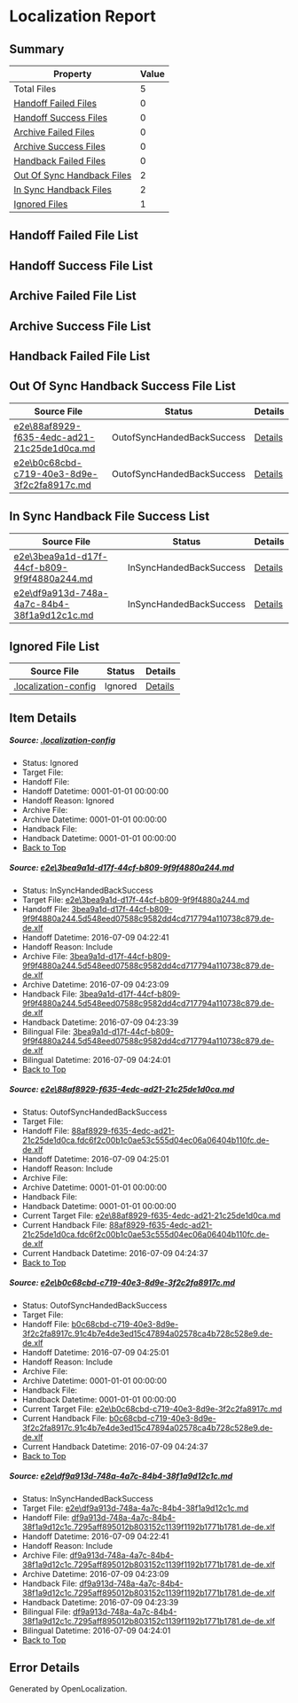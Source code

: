 # <a name='report-top'></a> Localization Report

## Summary
 Property | Value 
 -------- | ----- 
 Total Files | 5
[ Handoff Failed Files ](#handoff-failed-list)| 0
[ Handoff Success Files ](#handoff-success-list)| 0
[ Archive Failed Files ](#archive-failed-list)| 0
[ Archive Success Files ](#archive-success-list)| 0
[ Handback Failed Files ](#handback-failed-list)| 0
[ Out Of Sync Handback Files ](#outofsync-handback-success-list)| 2
[ In Sync Handback Files ](#insync-handback-success-list)| 2
[ Ignored Files ](#ignored-list)| 1

## <a name='handoff-failed-list'></a> Handoff Failed File List

## <a name='handoff-success-list'></a> Handoff Success File List

## <a name='archive-failed-list'></a> Archive Failed File List

## <a name='archive-success-list'></a> Archive Success File List

## <a name='handback-failed-list'></a> Handback Failed File List

## <a name='outofsync-handback-success-list'></a> Out Of Sync Handback Success File List
 Source File | Status | Details 
 ----------- | ------ | ------- 
 [e2e\88af8929-f635-4edc-ad21-21c25de1d0ca.md](https://github.com/OpenLocalizationTestOrg/oltest/blob/0aa469226714464260b348631165fca94b58e854/e2e/88af8929-f635-4edc-ad21-21c25de1d0ca.md) | OutofSyncHandedBackSuccess | [Details](#e00364e44073c3a6c78d89711cb8fa43e79fb6542)
 [e2e\b0c68cbd-c719-40e3-8d9e-3f2c2fa8917c.md](https://github.com/OpenLocalizationTestOrg/oltest/blob/0aa469226714464260b348631165fca94b58e854/e2e/b0c68cbd-c719-40e3-8d9e-3f2c2fa8917c.md) | OutofSyncHandedBackSuccess | [Details](#4c339833171ddf0fc46c62ac169f0223a9b3efd83)

## <a name='insync-handback-success-list'></a> In Sync Handback File Success List
 Source File | Status | Details 
 ----------- | ------ | ------- 
 [e2e\3bea9a1d-d17f-44cf-b809-9f9f4880a244.md](https://github.com/OpenLocalizationTestOrg/oltest/blob/419c6933511ffcc927d068a70cdac126789c6e24/e2e/3bea9a1d-d17f-44cf-b809-9f9f4880a244.md) | InSyncHandedBackSuccess | [Details](#5adb6194fc238f169b72b2e02d67c5677c414bf81)
 [e2e\df9a913d-748a-4a7c-84b4-38f1a9d12c1c.md](https://github.com/OpenLocalizationTestOrg/oltest/blob/419c6933511ffcc927d068a70cdac126789c6e24/e2e/df9a913d-748a-4a7c-84b4-38f1a9d12c1c.md) | InSyncHandedBackSuccess | [Details](#618d5b62c5a4d580c4b0ff4022ac146cc4b02ac04)

## <a name='ignored-list'></a> Ignored File List
 Source File | Status | Details 
 ----------- | ------ | ------- 
 [.localization-config](https://github.com/OpenLocalizationTestOrg/oltest/blob/0aa469226714464260b348631165fca94b58e854/.localization-config) | Ignored | [Details](#3d4f252ac210baf56311d7e97dcc2db10974dbd20)

## Item Details
##### <a name='3d4f252ac210baf56311d7e97dcc2db10974dbd20'></a> Source: [.localization-config](https://github.com/OpenLocalizationTestOrg/oltest/blob/0aa469226714464260b348631165fca94b58e854/.localization-config)
* Status: Ignored
* Target File: 
* Handoff File: 
* Handoff Datetime: 0001-01-01 00:00:00
* Handoff Reason: Ignored
* Archive File: 
* Archive Datetime: 0001-01-01 00:00:00
* Handback File: 
* Handback Datetime: 0001-01-01 00:00:00
* [Back to Top](#report-top)

##### <a name='5adb6194fc238f169b72b2e02d67c5677c414bf81'></a> Source: [e2e\3bea9a1d-d17f-44cf-b809-9f9f4880a244.md](https://github.com/OpenLocalizationTestOrg/oltest/blob/419c6933511ffcc927d068a70cdac126789c6e24/e2e/3bea9a1d-d17f-44cf-b809-9f9f4880a244.md)
* Status: InSyncHandedBackSuccess
* Target File: [e2e\3bea9a1d-d17f-44cf-b809-9f9f4880a244.md](https://github.com/OpenLocalizationTestOrg/oltest-dede-fly/blob/81d60649d8d62af446b41f285ebfd9948a7f52b9/e2e/3bea9a1d-d17f-44cf-b809-9f9f4880a244.md)
* Handoff File: [3bea9a1d-d17f-44cf-b809-9f9f4880a244.5d548eed07588c9582dd4cd717794a110738c879.de-de.xlf](https://github.com/OpenLocalizationTestOrg/olhandoff-e2e/blob/f577d1792abaafc560e91b649ef3b6a64484ddbf/ol-handoff/OpenLocalizationTestOrg/oltest-dede-fly/ci/ht/3bea9a1d-d17f-44cf-b809-9f9f4880a244.5d548eed07588c9582dd4cd717794a110738c879.de-de.xlf)
* Handoff Datetime: 2016-07-09 04:22:41
* Handoff Reason: Include
* Archive File: [3bea9a1d-d17f-44cf-b809-9f9f4880a244.5d548eed07588c9582dd4cd717794a110738c879.de-de.xlf](https://github.com/OpenLocalizationTestOrg/olhandoff-e2e/blob/14c4c958b90fcb05f59dbe7b164f747a03a7f29d/ol-archive/OpenLocalizationTestOrg/oltest-dede-fly/ci/ht/3bea9a1d-d17f-44cf-b809-9f9f4880a244.5d548eed07588c9582dd4cd717794a110738c879.de-de.xlf)
* Archive Datetime: 2016-07-09 04:23:09
* Handback File: [3bea9a1d-d17f-44cf-b809-9f9f4880a244.5d548eed07588c9582dd4cd717794a110738c879.de-de.xlf](https://github.com/OpenLocalizationTestOrg/olhandback-e2e/blob/ded06e050f5a78e9688c3de8c4f4ae972c2caa32/ol-handback/OpenLocalizationTestOrg/oltest-dede-fly/ci/ht/3bea9a1d-d17f-44cf-b809-9f9f4880a244.5d548eed07588c9582dd4cd717794a110738c879.de-de.xlf)
* Handback Datetime: 2016-07-09 04:23:39
* Bilingual File: [3bea9a1d-d17f-44cf-b809-9f9f4880a244.5d548eed07588c9582dd4cd717794a110738c879.de-de.xlf](https://github.com/OpenLocalizationTestOrg/olhandback-e2e/blob/ded06e050f5a78e9688c3de8c4f4ae972c2caa32/ol-handback/OpenLocalizationTestOrg/oltest-dede-fly/ci/ht/3bea9a1d-d17f-44cf-b809-9f9f4880a244.5d548eed07588c9582dd4cd717794a110738c879.de-de.xlf)
* Bilingual Datetime: 2016-07-09 04:24:01
* [Back to Top](#report-top)

##### <a name='e00364e44073c3a6c78d89711cb8fa43e79fb6542'></a> Source: [e2e\88af8929-f635-4edc-ad21-21c25de1d0ca.md](https://github.com/OpenLocalizationTestOrg/oltest/blob/0aa469226714464260b348631165fca94b58e854/e2e/88af8929-f635-4edc-ad21-21c25de1d0ca.md)
* Status: OutofSyncHandedBackSuccess
* Target File: 
* Handoff File: [88af8929-f635-4edc-ad21-21c25de1d0ca.fdc6f2c00b1c0ae53c555d04ec06a06404b110fc.de-de.xlf](https://github.com/OpenLocalizationTestOrg/olhandoff-e2e/blob/dfadbaaf2aedcf4717e1e2ee90e4ea94a9da653b/ol-handoff/OpenLocalizationTestOrg/oltest-dede-fly/ci/ht/88af8929-f635-4edc-ad21-21c25de1d0ca.fdc6f2c00b1c0ae53c555d04ec06a06404b110fc.de-de.xlf)
* Handoff Datetime: 2016-07-09 04:25:01
* Handoff Reason: Include
* Archive File: 
* Archive Datetime: 0001-01-01 00:00:00
* Handback File: 
* Handback Datetime: 0001-01-01 00:00:00
* Current Target File: [e2e\88af8929-f635-4edc-ad21-21c25de1d0ca.md](https://github.com/OpenLocalizationTestOrg/oltest-dede-fly/blob/206fa7a845dc7f33762f02b346805bcf833b7b42/e2e/88af8929-f635-4edc-ad21-21c25de1d0ca.md)
* Current Handback File: [88af8929-f635-4edc-ad21-21c25de1d0ca.fdc6f2c00b1c0ae53c555d04ec06a06404b110fc.de-de.xlf](https://github.com/OpenLocalizationTestOrg/olhandback-e2e/blob/348e4e9f481cec454c20f3683142a2d72fff2f00/ol-handback/OpenLocalizationTestOrg/oltest-dede-fly/ci/ht/88af8929-f635-4edc-ad21-21c25de1d0ca.fdc6f2c00b1c0ae53c555d04ec06a06404b110fc.de-de.xlf)
* Current Handback Datetime: 2016-07-09 04:24:37
* [Back to Top](#report-top)

##### <a name='4c339833171ddf0fc46c62ac169f0223a9b3efd83'></a> Source: [e2e\b0c68cbd-c719-40e3-8d9e-3f2c2fa8917c.md](https://github.com/OpenLocalizationTestOrg/oltest/blob/0aa469226714464260b348631165fca94b58e854/e2e/b0c68cbd-c719-40e3-8d9e-3f2c2fa8917c.md)
* Status: OutofSyncHandedBackSuccess
* Target File: 
* Handoff File: [b0c68cbd-c719-40e3-8d9e-3f2c2fa8917c.91c4b7e4de3ed15c47894a02578ca4b728c528e9.de-de.xlf](https://github.com/OpenLocalizationTestOrg/olhandoff-e2e/blob/dfadbaaf2aedcf4717e1e2ee90e4ea94a9da653b/ol-handoff/OpenLocalizationTestOrg/oltest-dede-fly/ci/ht/b0c68cbd-c719-40e3-8d9e-3f2c2fa8917c.91c4b7e4de3ed15c47894a02578ca4b728c528e9.de-de.xlf)
* Handoff Datetime: 2016-07-09 04:25:01
* Handoff Reason: Include
* Archive File: 
* Archive Datetime: 0001-01-01 00:00:00
* Handback File: 
* Handback Datetime: 0001-01-01 00:00:00
* Current Target File: [e2e\b0c68cbd-c719-40e3-8d9e-3f2c2fa8917c.md](https://github.com/OpenLocalizationTestOrg/oltest-dede-fly/blob/206fa7a845dc7f33762f02b346805bcf833b7b42/e2e/b0c68cbd-c719-40e3-8d9e-3f2c2fa8917c.md)
* Current Handback File: [b0c68cbd-c719-40e3-8d9e-3f2c2fa8917c.91c4b7e4de3ed15c47894a02578ca4b728c528e9.de-de.xlf](https://github.com/OpenLocalizationTestOrg/olhandback-e2e/blob/348e4e9f481cec454c20f3683142a2d72fff2f00/ol-handback/OpenLocalizationTestOrg/oltest-dede-fly/ci/ht/b0c68cbd-c719-40e3-8d9e-3f2c2fa8917c.91c4b7e4de3ed15c47894a02578ca4b728c528e9.de-de.xlf)
* Current Handback Datetime: 2016-07-09 04:24:37
* [Back to Top](#report-top)

##### <a name='618d5b62c5a4d580c4b0ff4022ac146cc4b02ac04'></a> Source: [e2e\df9a913d-748a-4a7c-84b4-38f1a9d12c1c.md](https://github.com/OpenLocalizationTestOrg/oltest/blob/419c6933511ffcc927d068a70cdac126789c6e24/e2e/df9a913d-748a-4a7c-84b4-38f1a9d12c1c.md)
* Status: InSyncHandedBackSuccess
* Target File: [e2e\df9a913d-748a-4a7c-84b4-38f1a9d12c1c.md](https://github.com/OpenLocalizationTestOrg/oltest-dede-fly/blob/81d60649d8d62af446b41f285ebfd9948a7f52b9/e2e/df9a913d-748a-4a7c-84b4-38f1a9d12c1c.md)
* Handoff File: [df9a913d-748a-4a7c-84b4-38f1a9d12c1c.7295aff895012b803152c1139f1192b1771b1781.de-de.xlf](https://github.com/OpenLocalizationTestOrg/olhandoff-e2e/blob/f577d1792abaafc560e91b649ef3b6a64484ddbf/ol-handoff/OpenLocalizationTestOrg/oltest-dede-fly/ci/ht/df9a913d-748a-4a7c-84b4-38f1a9d12c1c.7295aff895012b803152c1139f1192b1771b1781.de-de.xlf)
* Handoff Datetime: 2016-07-09 04:22:41
* Handoff Reason: Include
* Archive File: [df9a913d-748a-4a7c-84b4-38f1a9d12c1c.7295aff895012b803152c1139f1192b1771b1781.de-de.xlf](https://github.com/OpenLocalizationTestOrg/olhandoff-e2e/blob/14c4c958b90fcb05f59dbe7b164f747a03a7f29d/ol-archive/OpenLocalizationTestOrg/oltest-dede-fly/ci/ht/df9a913d-748a-4a7c-84b4-38f1a9d12c1c.7295aff895012b803152c1139f1192b1771b1781.de-de.xlf)
* Archive Datetime: 2016-07-09 04:23:09
* Handback File: [df9a913d-748a-4a7c-84b4-38f1a9d12c1c.7295aff895012b803152c1139f1192b1771b1781.de-de.xlf](https://github.com/OpenLocalizationTestOrg/olhandback-e2e/blob/ded06e050f5a78e9688c3de8c4f4ae972c2caa32/ol-handback/OpenLocalizationTestOrg/oltest-dede-fly/ci/ht/df9a913d-748a-4a7c-84b4-38f1a9d12c1c.7295aff895012b803152c1139f1192b1771b1781.de-de.xlf)
* Handback Datetime: 2016-07-09 04:23:39
* Bilingual File: [df9a913d-748a-4a7c-84b4-38f1a9d12c1c.7295aff895012b803152c1139f1192b1771b1781.de-de.xlf](https://github.com/OpenLocalizationTestOrg/olhandback-e2e/blob/ded06e050f5a78e9688c3de8c4f4ae972c2caa32/ol-handback/OpenLocalizationTestOrg/oltest-dede-fly/ci/ht/df9a913d-748a-4a7c-84b4-38f1a9d12c1c.7295aff895012b803152c1139f1192b1771b1781.de-de.xlf)
* Bilingual Datetime: 2016-07-09 04:24:01
* [Back to Top](#report-top)


## Error Details

Generated by OpenLocalization.
